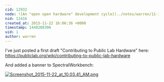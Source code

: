 ```yaml
---
cid: 12932
node: ![An "open open hardware" development cycle](../notes/warren/11-16-2015/an-open-open-hardware-development-cycle)
nid: 12416
created_at: 2015-11-22 16:06:36 +0000
timestamp: 1448208396
uid: 1
author: warren
---
```


I've just posted a first draft "Contributing to Public Lab Hardware" here: https://publiclab.org/wiki/contributing-to-public-lab-hardware

And added a banner to SpectralWorkbench:

[![Screenshot_2015-11-22_at_10.03.41_AM.png](//i.publiclab.org/system/images/photos/000/013/005/original/Screenshot_2015-11-22_at_10.03.41_AM.png)](//i.publiclab.org/system/images/photos/000/013/005/original/Screenshot_2015-11-22_at_10.03.41_AM.png)

